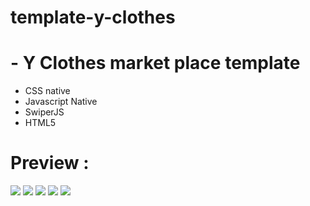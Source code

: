 # template-y-clothes

# - Y Clothes market place template

- CSS native
- Javascript Native
- SwiperJS
- HTML5

# Preview :

<img src="https://user-images.githubusercontent.com/81230564/112136893-2bf17600-8c02-11eb-8a40-f0f151eceb48.png">
<img src="https://user-images.githubusercontent.com/81230564/112137027-55120680-8c02-11eb-939d-6a865da235dc.png">
<img src="https://user-images.githubusercontent.com/81230564/112137068-63602280-8c02-11eb-85e7-49bd77518a4d.png">
<img src="https://user-images.githubusercontent.com/81230564/112137103-6e1ab780-8c02-11eb-94ac-77d624a38ab2.png">
<img src="https://user-images.githubusercontent.com/81230564/112137131-7541c580-8c02-11eb-9b95-2200bacb9046.png">
